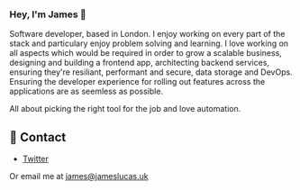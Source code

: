 ### Hey, I'm James 👋

Software developer, based in London. I enjoy working on every part of the stack and particulary enjoy problem solving and learning. I love working on all aspects which would be required in order to grow a scalable business, designing and building a frontend app, architecting backend services, ensuring they're resiliant, performant and secure, data storage and DevOps. Ensuring the developer experience for rolling out features across the applications are as seemless as possible.

All about picking the right tool for the job and love automation.

## 📧 Contact

- [Twitter](https://twitter.com/Inexpensivekk)

Or email me at james@jameslucas.uk
